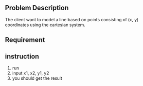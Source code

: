## Problem Description
The client want to model a line based on points consisting of (x, y) coordinates using the cartesian system.

## Requirement

## instruction
  1. run
  2. input x1, x2, y1, y2
  3. you should get the result